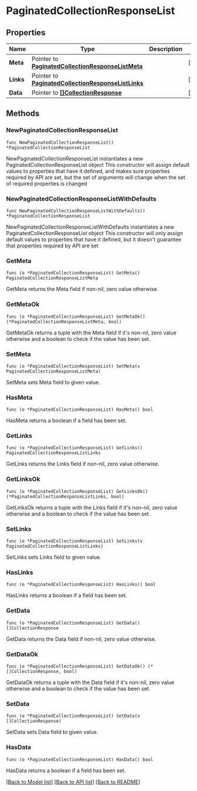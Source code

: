 # PaginatedCollectionResponseList

## Properties

Name | Type | Description | Notes
------------ | ------------- | ------------- | -------------
**Meta** | Pointer to [**PaginatedCollectionResponseListMeta**](PaginatedCollectionResponseListMeta.md) |  | [optional] 
**Links** | Pointer to [**PaginatedCollectionResponseListLinks**](PaginatedCollectionResponseListLinks.md) |  | [optional] 
**Data** | Pointer to [**[]CollectionResponse**](CollectionResponse.md) |  | [optional] 

## Methods

### NewPaginatedCollectionResponseList

`func NewPaginatedCollectionResponseList() *PaginatedCollectionResponseList`

NewPaginatedCollectionResponseList instantiates a new PaginatedCollectionResponseList object
This constructor will assign default values to properties that have it defined,
and makes sure properties required by API are set, but the set of arguments
will change when the set of required properties is changed

### NewPaginatedCollectionResponseListWithDefaults

`func NewPaginatedCollectionResponseListWithDefaults() *PaginatedCollectionResponseList`

NewPaginatedCollectionResponseListWithDefaults instantiates a new PaginatedCollectionResponseList object
This constructor will only assign default values to properties that have it defined,
but it doesn't guarantee that properties required by API are set

### GetMeta

`func (o *PaginatedCollectionResponseList) GetMeta() PaginatedCollectionResponseListMeta`

GetMeta returns the Meta field if non-nil, zero value otherwise.

### GetMetaOk

`func (o *PaginatedCollectionResponseList) GetMetaOk() (*PaginatedCollectionResponseListMeta, bool)`

GetMetaOk returns a tuple with the Meta field if it's non-nil, zero value otherwise
and a boolean to check if the value has been set.

### SetMeta

`func (o *PaginatedCollectionResponseList) SetMeta(v PaginatedCollectionResponseListMeta)`

SetMeta sets Meta field to given value.

### HasMeta

`func (o *PaginatedCollectionResponseList) HasMeta() bool`

HasMeta returns a boolean if a field has been set.

### GetLinks

`func (o *PaginatedCollectionResponseList) GetLinks() PaginatedCollectionResponseListLinks`

GetLinks returns the Links field if non-nil, zero value otherwise.

### GetLinksOk

`func (o *PaginatedCollectionResponseList) GetLinksOk() (*PaginatedCollectionResponseListLinks, bool)`

GetLinksOk returns a tuple with the Links field if it's non-nil, zero value otherwise
and a boolean to check if the value has been set.

### SetLinks

`func (o *PaginatedCollectionResponseList) SetLinks(v PaginatedCollectionResponseListLinks)`

SetLinks sets Links field to given value.

### HasLinks

`func (o *PaginatedCollectionResponseList) HasLinks() bool`

HasLinks returns a boolean if a field has been set.

### GetData

`func (o *PaginatedCollectionResponseList) GetData() []CollectionResponse`

GetData returns the Data field if non-nil, zero value otherwise.

### GetDataOk

`func (o *PaginatedCollectionResponseList) GetDataOk() (*[]CollectionResponse, bool)`

GetDataOk returns a tuple with the Data field if it's non-nil, zero value otherwise
and a boolean to check if the value has been set.

### SetData

`func (o *PaginatedCollectionResponseList) SetData(v []CollectionResponse)`

SetData sets Data field to given value.

### HasData

`func (o *PaginatedCollectionResponseList) HasData() bool`

HasData returns a boolean if a field has been set.


[[Back to Model list]](../README.md#documentation-for-models) [[Back to API list]](../README.md#documentation-for-api-endpoints) [[Back to README]](../README.md)


